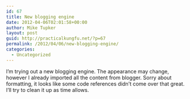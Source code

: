 ```yaml
---
id: 67
title: New blogging engine
date: 2012-04-06T02:01:58+00:00
author: Mike Tupker
layout: post
guid: http://practicalkungfu.net/?p=67
permalink: /2012/04/06/new-blogging-engine/
categories:
  - Uncategorized
---
```

I&#8217;m trying out a new blogging engine. The appearance may change, however I already imported all the content from blogger. Sorry about formatting, it looks like some code references didn&#8217;t come over that great. I&#8217;ll try to clean it up as time allows.